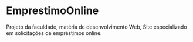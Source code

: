 # EmprestimoOnline
Projeto da faculdade, matéria de desenvolvimento Web, Site especializado em solicitações de empréstimos online.
